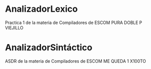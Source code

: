 # AnalizadorLexico
Practica 1 de la materia de Compiladores de ESCOM
PURA DOBLE P VIEJILLO 
# AnalizadorSintáctico
ASDR de la materia de Compiladores de ESCOM
ME QUEDA 1 X100TO
